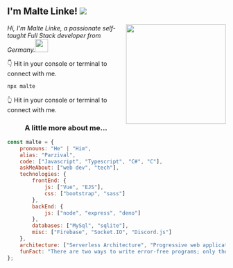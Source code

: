 <h2>I'm Malte Linke! <img src="https://visitor-badge.laobi.icu/badge?page_id=github-profile.dev-parzival.views"></h2>
<img align='right' src="https://media.giphy.com/media/M9gbBd9nbDrOTu1Mqx/giphy.gif" width="230">
<p><em>Hi, I'm Malte Linke, a passionate self-taught Full Stack developer from Germany.<img src="https://media.giphy.com/media/WUlplcMpOCEmTGBtBW/giphy.gif" width="30"> 
</em></p>

👇 Hit in your console or terminal to connect with me.

```bash
npx malte
```
👆 Hit in your console or terminal to connect with me.

<h3 align="center">A little more about me...</h3>

```javascript
const malte = {
    pronouns: "He" | "Him",
    alias: "Parzival",
    code: ["Javascript", "Typescript", "C#", "C"],
    askMeAbout: ["web dev", "tech"],
    technologies: {
        frontEnd: {
            js: ["Vue", "EJS"],
            css: ["bootstrap", "sass"]
        },
        backEnd: {
            js: ["node", "express", "deno"]
        },
        databases: ["MySql", "sqlite"],
        misc: ["Firebase", "Socket.IO", "Discord.js"]
    },
    architecture: ["Serverless Architecture", "Progressive web applications", "Single page applications"],
    funFact: "There are two ways to write error-free programs; only the third one works"
};
```
